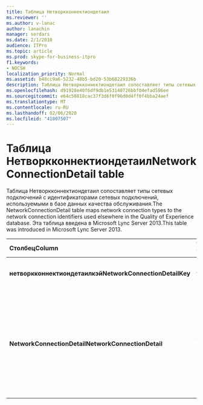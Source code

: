 ```yaml
---
title: Таблица Нетворкконнектиондетаил
ms.reviewer: ''
ms.author: v-lanac
author: lanachin
manager: serdars
ms.date: 2/1/2018
audience: ITPro
ms.topic: article
ms.prod: skype-for-business-itpro
f1.keywords:
- NOCSH
localization_priority: Normal
ms.assetid: b48cc9a6-5232-48b5-bd20-53b68229336b
description: Таблица Нетворкконнектиондетаил сопоставляет типы сетевых подключений с идентификаторами сетевых подключений, используемыми в базе данных качества обслуживания. Эта таблица введена в Microsoft Lync Server 2013.
ms.openlocfilehash: d91928e40f6df9db1e53140726bbf04efad586ee
ms.sourcegitcommit: e64c50818cac37f3d6f0f96d0d4ff0f4bba24aef
ms.translationtype: MT
ms.contentlocale: ru-RU
ms.lasthandoff: 02/06/2020
ms.locfileid: "41807507"
---
```

# <a name="networkconnectiondetail-table"></a><span data-ttu-id="133e9-104">Таблица Нетворкконнектиондетаил</span><span class="sxs-lookup"><span data-stu-id="133e9-104">NetworkConnectionDetail table</span></span>
 
<span data-ttu-id="133e9-105">Таблица Нетворкконнектиондетаил сопоставляет типы сетевых подключений с идентификаторами сетевых подключений, используемыми в базе данных качества обслуживания.</span><span class="sxs-lookup"><span data-stu-id="133e9-105">The NetworkConnectionDetail table maps network connection types to the network connection identifiers used elsewhere in the Quality of Experience database.</span></span> <span data-ttu-id="133e9-106">Эта таблица введена в Microsoft Lync Server 2013.</span><span class="sxs-lookup"><span data-stu-id="133e9-106">This table was introduced in Microsoft Lync Server 2013.</span></span>
  
|<span data-ttu-id="133e9-107">**Столбец**</span><span class="sxs-lookup"><span data-stu-id="133e9-107">**Column**</span></span>|<span data-ttu-id="133e9-108">**Тип данных**</span><span class="sxs-lookup"><span data-stu-id="133e9-108">**Data Type**</span></span>|<span data-ttu-id="133e9-109">**Ключ/индекс**</span><span class="sxs-lookup"><span data-stu-id="133e9-109">**Key/Index**</span></span>|<span data-ttu-id="133e9-110">**Сведения**</span><span class="sxs-lookup"><span data-stu-id="133e9-110">**Details**</span></span>|
|:-----|:-----|:-----|:-----|
|<span data-ttu-id="133e9-111">**нетворкконнектиондетаилкэй**</span><span class="sxs-lookup"><span data-stu-id="133e9-111">**NetworkConnectionDetailKey**</span></span> <br/> |<span data-ttu-id="133e9-112">tinyint</span><span class="sxs-lookup"><span data-stu-id="133e9-112">tinyint</span></span>  <br/> |<span data-ttu-id="133e9-113">Primary</span><span class="sxs-lookup"><span data-stu-id="133e9-113">Primary</span></span>  <br/> |<span data-ttu-id="133e9-114">Уникальный идентификатор типа сетевого подключения.</span><span class="sxs-lookup"><span data-stu-id="133e9-114">Unique identifier for the network connection type.</span></span>  <br/> |
|<span data-ttu-id="133e9-115">**NetworkConnectionDetail**</span><span class="sxs-lookup"><span data-stu-id="133e9-115">**NetworkConnectionDetail**</span></span> <br/> |<span data-ttu-id="133e9-116">varchar (256)</span><span class="sxs-lookup"><span data-stu-id="133e9-116">varchar(256)</span></span>  <br/> |<span data-ttu-id="133e9-117">Повторя</span><span class="sxs-lookup"><span data-stu-id="133e9-117">Unique</span></span>  <br/> |<span data-ttu-id="133e9-118">Тип сетевого подключения, соответствующий Нетворкконнектиондетаилкэй.</span><span class="sxs-lookup"><span data-stu-id="133e9-118">Network connection type that corresponds to the NetworkConnectionDetailKey.</span></span> <span data-ttu-id="133e9-119">Допустимые значения:</span><span class="sxs-lookup"><span data-stu-id="133e9-119">Allowed values are:</span></span>  <br/> <span data-ttu-id="133e9-120">0--проводное подключение</span><span class="sxs-lookup"><span data-stu-id="133e9-120">0 -- Wired</span></span>  <br/> <span data-ttu-id="133e9-121">1--WiFi</span><span class="sxs-lookup"><span data-stu-id="133e9-121">1 -- WiFi</span></span>  <br/> <span data-ttu-id="133e9-122">2--Ethernet</span><span class="sxs-lookup"><span data-stu-id="133e9-122">2 -- Ethernet</span></span>  <br/> <span data-ttu-id="133e9-123">3--Мобилебб</span><span class="sxs-lookup"><span data-stu-id="133e9-123">3 -- MobileBB</span></span>  <br/> <span data-ttu-id="133e9-124">4 – другие</span><span class="sxs-lookup"><span data-stu-id="133e9-124">4 -- Other</span></span>  <br/> <span data-ttu-id="133e9-125">5--туннель</span><span class="sxs-lookup"><span data-stu-id="133e9-125">5 -- Tunnel</span></span>  <br/> |
   

